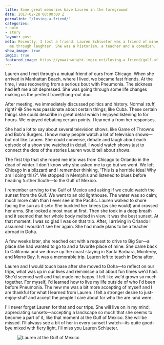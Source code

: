 ```yaml
---
title: Some great memories have Lauren in the foreground
date: 2017-02-28 00:00:00 Z
permalink: "/losing-a-friend/"
categories:
- note
- story
layout: post
meta: Recently, I lost a friend. Lauren Schlueter was a friend of mine who helped
  me through laughter. She was a historian, a teacher and a comedian.
show_image: true
imgix: true
featured_image: https://yowainwright.imgix.net/losing-a-friend/gulf-of-mexico.jpg
---
```


Lauren and I met through a mutual friend of ours from Chicago. When she arrived in Manhattan Beach, where I lived, we became fast friends. At the time, I was recovering from a serious bout with Pneumonia. The sickness had left me a bit depressed. She was going through some life changes making us the perfect travel/hang-out duo.

After meeting, we immediately discussed politics and history. Normal stuff, right? 😂 She was passionate about certain things, like Cuba. These certain things she could describe in great detail which I enjoyed listening to for hours. We enjoyed debating certain points. I learned a from her responses. 

She had a lot to say about several television shows, like Game of Throwns and Bob's Burgers. I know many people watch a lot of television shows—but not like Lauren. She could converse, debate and laugh about each episode of a show she watched in detail. I would watch shows just to connect the dots of the stories Lauren would tell about shows. 

The first trip that she roped me into was from Chicago to Orlando in the dead of winter. I don't know why she asked me to go but we went. We left Chicago in a blizzard and I remember thinking, 'This is a horrible idea! Why am I doing this?'. We stopped in Memphis and listened to blues before heading further South—to the Gulf of Mexico. 

I remember arrving to the Gulf of Mexico and asking if we could watch the sunset from the Gulf. We went to an old lighthouse. The water was so calm; much more calm than I ever see in the Pacific. Lauren walked to shore facing the sun as it set> She buckled her knees (as she would) and crossed her arms. She looked almost mad at first. Then she took in a deep breath and it seemed that her whole body melted in view. It was the best sunset. At that moment, I was so glad I was on that trip. After, I arriving in Orlando I assumed I wouldn't see her again. She had made plans to be a teacher abroad in Doha. 

A few weeks later, she reached out with a request to drive to Big Sur—a place she had wanted to go to and a favorite place of mine. She came back to California and we drove up the coast staying in Santa Barbara, Monterey, and Morro Bay. It was a memorable trip. Lauren left to teach in Doha after. 

Lauren and I would touch base after she moved to Doha—to reflect on our trips, what was up in our lives and reminisce a bit about fun times we'd had. She'd seemed well and that made me happy. I felt like we'd grown so much together. For myself, I'd learned how to live my life outside of who I'd been before Pneumonia. The new me was a bit more accepting of myself and I am thankful for what I learned from Lauren. I felt a stronger desire to just-enjoy-stuff and accept the people I care about for who the are &middot;and were. 

I'll never forget Lauren for that and our trips. She will live on in my mind; appreciating sunsets—accepting a landscape so much that she seems to become a part of it, like that moment at the Gulf of Mexico. She will be missed. I'll always see a bit of her in every sunset I watch—its quite good-bye mixed with fiery light. I'll miss you Lauren Schlueter. 

<figure>
  <img src="//yowainwright.imgix.net/losing-a-friend/gulf-of-mexico.jpg?w=800&h=800&crop=focalpoint&auto=format" alt="Lauren at the Gulf of Mexico" />
</figure>
